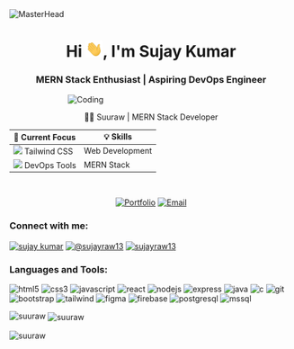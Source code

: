 <img src="https://i.pinimg.com/originals/ea/d5/31/ead5310095b5d1bbcb37a462762b01e6.gif" alt="MasterHead" width="100%" style="max-height: 300px; object-fit: cover;">

<h1 align="center">Hi <img src="https://raw.githubusercontent.com/ABSphreak/ABSphreak/master/gifs/Hi.gif" width="30px">, I'm Sujay Kumar</h1>

<h3 align="center">MERN Stack Enthusiast | Aspiring DevOps Engineer </h3>
<img align="right" alt="Coding" width="400" src="https://i.pinimg.com/originals/69/b2/88/69b28856241ddc9ee1b856faea64db05.gif">
<!-- //https://i.pinimg.com/originals/a5/3b/c3/a53bc3eb7390edcb1711945f882a92cc.gif -->
<!-- https://i.pinimg.com/originals/30/5f/f8/305ff88e24f9460bb79644e197af92a9.gif -->
<div align="center">
<br>

  👨‍💻 Suuraw | MERN Stack Developer
  <br/>

  | 🚀 Current Focus | 💡 Skills |
  |------------------|-----------|
  | <img src="https://www.scottbrady91.com/img/logos/tailwind.png" width="20"/> Tailwind CSS | Web Development |
  | <img src="https://cdn.jsdelivr.net/gh/devicons/devicon/icons/docker/docker-plain.svg" width="20"/> DevOps Tools | MERN Stack |

  <br>

  [![Portfolio](https://img.shields.io/badge/-My_Portfolio-000000?style=for-the-badge&logo=Google-Chrome&logoColor=white)](https://buildwithsujay.vercel.app/)
  [![Email](https://img.shields.io/badge/-Email_Me-000000?style=for-the-badge&logo=gmail&logoColor=white)](mailto:sujayraw13@gmail.com)
</div>

<h3 align="left">Connect with me:</h3>
<p align="left">
  <a href="https://linkedin.com/in/sujay-kumar" target="blank"><img align="center" src="https://raw.githubusercontent.com/rahuldkjain/github-profile-readme-generator/master/src/images/icons/Social/linked-in-alt.svg" alt="sujay kumar" height="30" width="40" /></a>
  <a href="https://www.hackerrank.com/sujayraw13" target="blank"><img align="center" src="https://raw.githubusercontent.com/rahuldkjain/github-profile-readme-generator/master/src/images/icons/Social/hackerrank.svg" alt="@sujayraw13" height="30" width="40" /></a>
  <a href="https://www.leetcode.com/sujayraw13" target="blank"><img align="center" src="https://raw.githubusercontent.com/rahuldkjain/github-profile-readme-generator/master/src/images/icons/Social/leet-code.svg" alt="sujayraw13" height="30" width="40" /></a>
</p>

<h3 align="left">Languages and Tools:</h3>
<p align="left">
  <img src="https://cdn.jsdelivr.net/gh/devicons/devicon/icons/html5/html5-original.svg" alt="html5" width="40" height="40"/>
  <img src="https://cdn.jsdelivr.net/gh/devicons/devicon/icons/css3/css3-original.svg" alt="css3" width="40" height="40"/>
  <img src="https://cdn.jsdelivr.net/gh/devicons/devicon/icons/javascript/javascript-original.svg" alt="javascript" width="40" height="40"/>
  <img src="https://cdn.jsdelivr.net/gh/devicons/devicon/icons/react/react-original.svg" alt="react" width="40" height="40"/>
  <img src="https://cdn.jsdelivr.net/gh/devicons/devicon/icons/nodejs/nodejs-original.svg" alt="nodejs" width="40" height="40"/>
  <img src="https://img.icons8.com/?size=100&id=9Gfx4Dfxl0JK&format=png&color=000000" alt="express" width="40" height="40"/>
<!--   <img src="https://cdn.jsdelivr.net/gh/devicons/devicon/icons/mongodb/mongodb-original.svg" alt="mongodb" width="40" height="40"/> -->
  <img src="https://cdn.jsdelivr.net/gh/devicons/devicon/icons/java/java-original.svg" alt="java" width="40" height="40"/>
  <img src="https://cdn.jsdelivr.net/gh/devicons/devicon/icons/c/c-original.svg" alt="c" width="40" height="40"/>
  <img src="https://cdn.jsdelivr.net/gh/devicons/devicon/icons/git/git-original.svg" alt="git" width="40" height="40"/>
  <img src="https://img.icons8.com/?size=100&id=EzPCiQUqWWEa&format=png&color=000000" alt="bootstrap" width="40" height="40"/>
  <img src="https://www.scottbrady91.com/img/logos/tailwind.png" alt="tailwind" width="40" height="40"/>
  <img src="https://cdn.jsdelivr.net/gh/devicons/devicon/icons/figma/figma-original.svg" alt="figma" width="40" height="40"/>
  <img src="https://cdn.jsdelivr.net/gh/devicons/devicon/icons/firebase/firebase-plain.svg" alt="firebase" width="40" height="40"/>
  <img src="https://cdn.jsdelivr.net/gh/devicons/devicon/icons/postgresql/postgresql-original.svg" alt="postgresql" width="40" height="40"/>
  <img src="https://cdn.jsdelivr.net/gh/simple-icons/simple-icons/icons/microsoftsqlserver.svg" alt="mssql" width="40" height="40"/>
</p>

<p><img align="left" src="https://github-readme-stats.vercel.app/api/top-langs?username=suuraw&show_icons=true&locale=en&layout=compact&theme=dark" alt="suuraw" /></p>

<p>&nbsp;<img align="center" src="https://github-readme-stats.vercel.app/api?username=suuraw&show_icons=true&locale=en&theme=dark" alt="suuraw" /></p>

<p><img align="center" src="https://github-readme-streak-stats.herokuapp.com/?user=suuraw&theme=dark" alt="suuraw" /></p>
